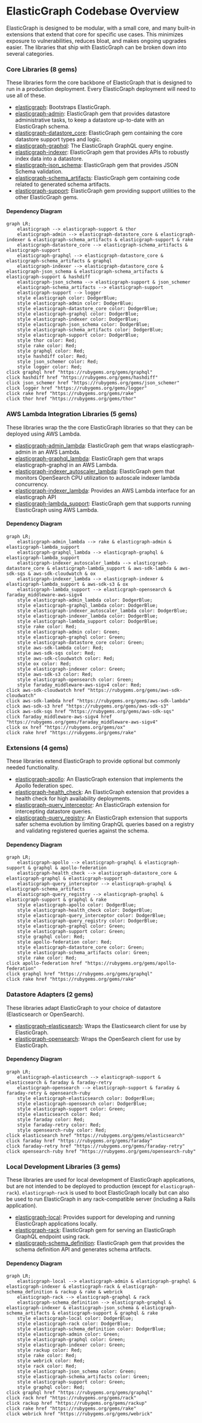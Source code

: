 # ElasticGraph Codebase Overview

ElasticGraph is designed to be modular, with a small core, and many built-in extensions that extend that core
for specific use cases. This minimizes exposure to vulnerabilities, reduces bloat, and makes ongoing upgrades
easier. The libraries that ship with ElasticGraph can be broken down into several categories.

### Core Libraries (8 gems)

These libraries form the core backbone of ElasticGraph that is designed to run in a production deployment. Every ElasticGraph deployment will need to use all of these.

* [elasticgraph](elasticgraph/README.md): Bootstraps ElasticGraph.
* [elasticgraph-admin](elasticgraph-admin/README.md): ElasticGraph gem that provides datastore administrative tasks, to keep a datastore up-to-date with an ElasticGraph schema.
* [elasticgraph-datastore_core](elasticgraph-datastore_core/README.md): ElasticGraph gem containing the core datastore support types and logic.
* [elasticgraph-graphql](elasticgraph-graphql/README.md): The ElasticGraph GraphQL query engine.
* [elasticgraph-indexer](elasticgraph-indexer/README.md): ElasticGraph gem that provides APIs to robustly index data into a datastore.
* [elasticgraph-json_schema](elasticgraph-json_schema/README.md): ElasticGraph gem that provides JSON Schema validation.
* [elasticgraph-schema_artifacts](elasticgraph-schema_artifacts/README.md): ElasticGraph gem containing code related to generated schema artifacts.
* [elasticgraph-support](elasticgraph-support/README.md): ElasticGraph gem providing support utilities to the other ElasticGraph gems.

#### Dependency Diagram

```mermaid
graph LR;
    elasticgraph --> elasticgraph-support & thor
    elasticgraph-admin --> elasticgraph-datastore_core & elasticgraph-indexer & elasticgraph-schema_artifacts & elasticgraph-support & rake
    elasticgraph-datastore_core --> elasticgraph-schema_artifacts & elasticgraph-support
    elasticgraph-graphql --> elasticgraph-datastore_core & elasticgraph-schema_artifacts & graphql
    elasticgraph-indexer --> elasticgraph-datastore_core & elasticgraph-json_schema & elasticgraph-schema_artifacts & elasticgraph-support & hashdiff
    elasticgraph-json_schema --> elasticgraph-support & json_schemer
    elasticgraph-schema_artifacts --> elasticgraph-support
    elasticgraph-support --> logger
    style elasticgraph color: DodgerBlue;
    style elasticgraph-admin color: DodgerBlue;
    style elasticgraph-datastore_core color: DodgerBlue;
    style elasticgraph-graphql color: DodgerBlue;
    style elasticgraph-indexer color: DodgerBlue;
    style elasticgraph-json_schema color: DodgerBlue;
    style elasticgraph-schema_artifacts color: DodgerBlue;
    style elasticgraph-support color: DodgerBlue;
    style thor color: Red;
    style rake color: Red;
    style graphql color: Red;
    style hashdiff color: Red;
    style json_schemer color: Red;
    style logger color: Red;
click graphql href "https://rubygems.org/gems/graphql"
click hashdiff href "https://rubygems.org/gems/hashdiff"
click json_schemer href "https://rubygems.org/gems/json_schemer"
click logger href "https://rubygems.org/gems/logger"
click rake href "https://rubygems.org/gems/rake"
click thor href "https://rubygems.org/gems/thor"
```

### AWS Lambda Integration Libraries (5 gems)

These libraries wrap the the core ElasticGraph libraries so that they can be deployed using AWS Lambda.

* [elasticgraph-admin_lambda](elasticgraph-admin_lambda/README.md): ElasticGraph gem that wraps elasticgraph-admin in an AWS Lambda.
* [elasticgraph-graphql_lambda](elasticgraph-graphql_lambda/README.md): ElasticGraph gem that wraps elasticgraph-graphql in an AWS Lambda.
* [elasticgraph-indexer_autoscaler_lambda](elasticgraph-indexer_autoscaler_lambda/README.md): ElasticGraph gem that monitors OpenSearch CPU utilization to autoscale indexer lambda concurrency.
* [elasticgraph-indexer_lambda](elasticgraph-indexer_lambda/README.md): Provides an AWS Lambda interface for an elasticgraph API
* [elasticgraph-lambda_support](elasticgraph-lambda_support/README.md): ElasticGraph gem that supports running ElasticGraph using AWS Lambda.

#### Dependency Diagram

```mermaid
graph LR;
    elasticgraph-admin_lambda --> rake & elasticgraph-admin & elasticgraph-lambda_support
    elasticgraph-graphql_lambda --> elasticgraph-graphql & elasticgraph-lambda_support
    elasticgraph-indexer_autoscaler_lambda --> elasticgraph-datastore_core & elasticgraph-lambda_support & aws-sdk-lambda & aws-sdk-sqs & aws-sdk-cloudwatch & ox
    elasticgraph-indexer_lambda --> elasticgraph-indexer & elasticgraph-lambda_support & aws-sdk-s3 & ox
    elasticgraph-lambda_support --> elasticgraph-opensearch & faraday_middleware-aws-sigv4
    style elasticgraph-admin_lambda color: DodgerBlue;
    style elasticgraph-graphql_lambda color: DodgerBlue;
    style elasticgraph-indexer_autoscaler_lambda color: DodgerBlue;
    style elasticgraph-indexer_lambda color: DodgerBlue;
    style elasticgraph-lambda_support color: DodgerBlue;
    style rake color: Red;
    style elasticgraph-admin color: Green;
    style elasticgraph-graphql color: Green;
    style elasticgraph-datastore_core color: Green;
    style aws-sdk-lambda color: Red;
    style aws-sdk-sqs color: Red;
    style aws-sdk-cloudwatch color: Red;
    style ox color: Red;
    style elasticgraph-indexer color: Green;
    style aws-sdk-s3 color: Red;
    style elasticgraph-opensearch color: Green;
    style faraday_middleware-aws-sigv4 color: Red;
click aws-sdk-cloudwatch href "https://rubygems.org/gems/aws-sdk-cloudwatch"
click aws-sdk-lambda href "https://rubygems.org/gems/aws-sdk-lambda"
click aws-sdk-s3 href "https://rubygems.org/gems/aws-sdk-s3"
click aws-sdk-sqs href "https://rubygems.org/gems/aws-sdk-sqs"
click faraday_middleware-aws-sigv4 href "https://rubygems.org/gems/faraday_middleware-aws-sigv4"
click ox href "https://rubygems.org/gems/ox"
click rake href "https://rubygems.org/gems/rake"
```

### Extensions (4 gems)

These libraries extend ElasticGraph to provide optional but commonly needed functionality.

* [elasticgraph-apollo](elasticgraph-apollo/README.md): An ElasticGraph extension that implements the Apollo federation spec.
* [elasticgraph-health_check](elasticgraph-health_check/README.md): An ElasticGraph extension that provides a health check for high availability deployments.
* [elasticgraph-query_interceptor](elasticgraph-query_interceptor/README.md): An ElasticGraph extension for intercepting datastore queries.
* [elasticgraph-query_registry](elasticgraph-query_registry/README.md): An ElasticGraph extension that supports safer schema evolution by limiting GraphQL queries based on a registry and validating registered queries against the schema.

#### Dependency Diagram

```mermaid
graph LR;
    elasticgraph-apollo --> elasticgraph-graphql & elasticgraph-support & graphql & apollo-federation
    elasticgraph-health_check --> elasticgraph-datastore_core & elasticgraph-graphql & elasticgraph-support
    elasticgraph-query_interceptor --> elasticgraph-graphql & elasticgraph-schema_artifacts
    elasticgraph-query_registry --> elasticgraph-graphql & elasticgraph-support & graphql & rake
    style elasticgraph-apollo color: DodgerBlue;
    style elasticgraph-health_check color: DodgerBlue;
    style elasticgraph-query_interceptor color: DodgerBlue;
    style elasticgraph-query_registry color: DodgerBlue;
    style elasticgraph-graphql color: Green;
    style elasticgraph-support color: Green;
    style graphql color: Red;
    style apollo-federation color: Red;
    style elasticgraph-datastore_core color: Green;
    style elasticgraph-schema_artifacts color: Green;
    style rake color: Red;
click apollo-federation href "https://rubygems.org/gems/apollo-federation"
click graphql href "https://rubygems.org/gems/graphql"
click rake href "https://rubygems.org/gems/rake"
```

### Datastore Adapters (2 gems)

These libraries adapt ElasticGraph to your choice of datastore (Elasticsearch or OpenSearch).

* [elasticgraph-elasticsearch](elasticgraph-elasticsearch/README.md): Wraps the Elasticsearch client for use by ElasticGraph.
* [elasticgraph-opensearch](elasticgraph-opensearch/README.md): Wraps the OpenSearch client for use by ElasticGraph.

#### Dependency Diagram

```mermaid
graph LR;
    elasticgraph-elasticsearch --> elasticgraph-support & elasticsearch & faraday & faraday-retry
    elasticgraph-opensearch --> elasticgraph-support & faraday & faraday-retry & opensearch-ruby
    style elasticgraph-elasticsearch color: DodgerBlue;
    style elasticgraph-opensearch color: DodgerBlue;
    style elasticgraph-support color: Green;
    style elasticsearch color: Red;
    style faraday color: Red;
    style faraday-retry color: Red;
    style opensearch-ruby color: Red;
click elasticsearch href "https://rubygems.org/gems/elasticsearch"
click faraday href "https://rubygems.org/gems/faraday"
click faraday-retry href "https://rubygems.org/gems/faraday-retry"
click opensearch-ruby href "https://rubygems.org/gems/opensearch-ruby"
```

### Local Development Libraries (3 gems)

These libraries are used for local development of ElasticGraph applications, but are not intended to be deployed to production (except for `elasticgraph-rack`).
`elasticgraph-rack` is used to boot ElasticGraph locally but can also be used to run ElasticGraph in any rack-compatible server (including a Rails application).

* [elasticgraph-local](elasticgraph-local/README.md): Provides support for developing and running ElasticGraph applications locally.
* [elasticgraph-rack](elasticgraph-rack/README.md): ElasticGraph gem for serving an ElasticGraph GraphQL endpoint using rack.
* [elasticgraph-schema_definition](elasticgraph-schema_definition/README.md): ElasticGraph gem that provides the schema definition API and generates schema artifacts.

#### Dependency Diagram

```mermaid
graph LR;
    elasticgraph-local --> elasticgraph-admin & elasticgraph-graphql & elasticgraph-indexer & elasticgraph-rack & elasticgraph-schema_definition & rackup & rake & webrick
    elasticgraph-rack --> elasticgraph-graphql & rack
    elasticgraph-schema_definition --> elasticgraph-graphql & elasticgraph-indexer & elasticgraph-json_schema & elasticgraph-schema_artifacts & elasticgraph-support & graphql & rake
    style elasticgraph-local color: DodgerBlue;
    style elasticgraph-rack color: DodgerBlue;
    style elasticgraph-schema_definition color: DodgerBlue;
    style elasticgraph-admin color: Green;
    style elasticgraph-graphql color: Green;
    style elasticgraph-indexer color: Green;
    style rackup color: Red;
    style rake color: Red;
    style webrick color: Red;
    style rack color: Red;
    style elasticgraph-json_schema color: Green;
    style elasticgraph-schema_artifacts color: Green;
    style elasticgraph-support color: Green;
    style graphql color: Red;
click graphql href "https://rubygems.org/gems/graphql"
click rack href "https://rubygems.org/gems/rack"
click rackup href "https://rubygems.org/gems/rackup"
click rake href "https://rubygems.org/gems/rake"
click webrick href "https://rubygems.org/gems/webrick"
```

